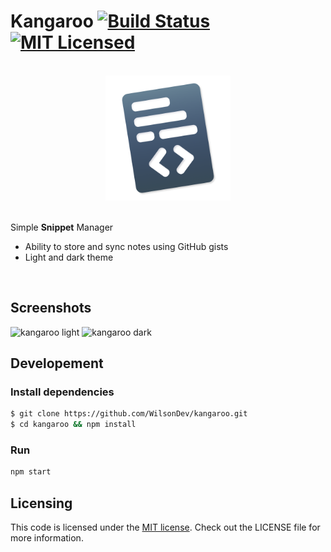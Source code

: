 # Kangaroo [![Build Status](https://api.travis-ci.com/WilsonDev/kangaroo.svg?branch=master)](https://travis-ci.com/WilsonDev/kangaroo) [![MIT Licensed](https://img.shields.io/badge/License-MIT-blue.svg?style=flat)](https://opensource.org/licenses/MIT)

<div align="center">
<br>
<img src="./public/logo.png" alt="logo" width="200">
<br>
<br>
</div>

Simple **Snippet** Manager
- Ability to store and sync notes using GitHub gists
- Light and dark theme

<br>

## Screenshots

![kangaroo light](https://user-images.githubusercontent.com/5923943/152207756-a772b4ed-65ca-4df9-b890-613afe812e61.png)
![kangaroo dark](https://user-images.githubusercontent.com/5923943/152207768-e3419fcc-5bcc-4f66-98e6-88a34c2e6f4a.png)

## Developement

### Install dependencies
```bash
$ git clone https://github.com/WilsonDev/kangaroo.git
$ cd kangaroo && npm install
```

### Run
```bash
npm start
```

## Licensing

This code is licensed under the [MIT license](LICENSE). Check out the LICENSE file for more information.
